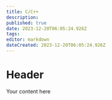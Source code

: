 ```yaml
---
title: C/C++
description: 
published: true
date: 2023-12-20T06:05:24.926Z
tags: 
editor: markdown
dateCreated: 2023-12-20T06:05:24.926Z
---
```


# Header
Your content here